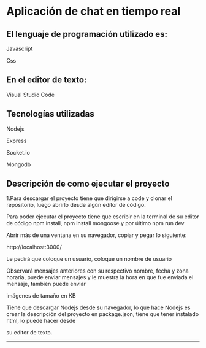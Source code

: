 # Aplicación de chat en tiempo real

## El lenguaje de programación utilizado es:

Javascript

Css

## En el editor de texto:

Visual Studio Code

## Tecnologías utilizadas

Nodejs

Express

Socket.io

Mongodb

## Descripción de como ejecutar el proyecto

1.Para descargar el proyecto tiene que dirigirse a code y clonar el repositorio, luego abrirlo desde algún editor de código.

Para poder ejecutar el proyecto tiene que escribir en la terminal de su editor de código npm install, npm install mongoose y por último npm run dev

Abrir más de una ventana en su navegador, copiar y pegar lo siguiente:

http://localhost:3000/

Le pedirá que coloque un usuario, coloque un nombre de usuario

Observará mensajes anteriores con su respectivo nombre, fecha y zona horaria, puede enviar mensajes y le muestra la hora en que fue enviada el mensaje, también puede enviar 

imágenes de tamaño en KB


Tiene que descargar Nodejs desde su navegador, lo que hace Nodejs es crear la descripción del proyecto en package.json, tiene que tener instalado html, lo puede hacer desde 

su editor de texto.
___
